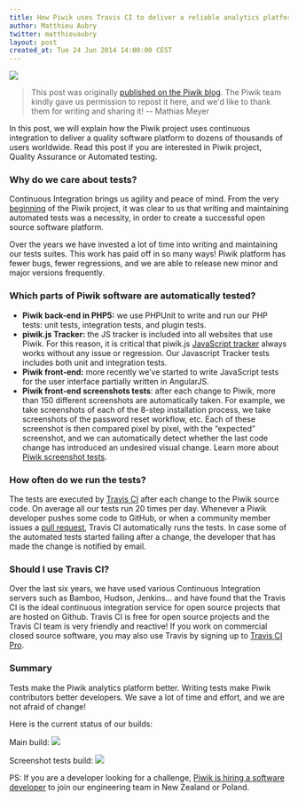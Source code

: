 ```yaml
---
title: How Piwik uses Travis CI to deliver a reliable analytics platform to the community
author: Matthieu Aubry
twitter: matthieuaubry
layout: post
created_at: Tue 24 Jun 2014 14:00:00 CEST
---
```

![](http://piwik.org/wp-content/themes/piwik/assets/img/piwik_app.jpg)

> This post was originally [published on the Piwik
> blog](http://piwik.org/blog/2014/05/piwik-use-travis-ci-ship-analytics-platform-works/).
> The Piwik team kindly gave us permission to repost it here, and we'd like to
> thank them for writing and sharing it! -- Mathias Meyer

In this post, we will explain how the Piwik project uses continuous integration
to deliver a quality software platform to dozens of thousands of users
worldwide. Read this post if you are interested in Piwik project, Quality
Assurance or Automated testing.

### Why do we care about tests?

Continuous Integration brings us agility and peace of mind. From the very
[beginning](http://piwik.org/history/) of the Piwik project, it was clear to us
that writing and maintaining automated tests was a necessity, in order to create
a successful open source software platform.

Over the years we have invested a lot of time into writing and maintaining our
tests suites. This work has paid off in so many ways! Piwik platform has fewer
bugs, fewer regressions, and we are able to release new minor and major versions
frequently.

### Which parts of Piwik software are automatically tested?

* **Piwik back-end in PHP5:** we use PHPUnit to write and run our PHP tests: unit
tests, integration tests, and plugin tests.
* **piwik.js Tracker:** the JS tracker is included into all websites that use Piwik.
For this reason, it is critical that piwik.js [JavaScript
tracker](http://developer.piwik.org/api-reference/tracking-javascript) always works
without any issue or regression. Our Javascript Tracker tests includes both unit
and integration tests.
* **Piwik front-end:** more recently we’ve started to write JavaScript tests for the
user interface partially written in AngularJS.
* **Piwik front-end screenshots tests**: after each change to Piwik, more than 150
different screenshots are automatically taken. For example, we take screenshots
of each of the 8-step installation process, we take screenshots of the password
reset workflow, etc. Each of these screenshot is then compared pixel by pixel,
with the “expected” screenshot, and we can automatically detect whether the last
code change has introduced an undesired visual change. Learn more about [Piwik
screenshot
tests](http://piwik.org/blog/2013/10/our-latest-improvement-to-qa-screenshot-testing/).

### How often do we run the tests?

The tests are executed by [Travis CI](https://travis-ci.org/piwik/piwik) after each change to the Piwik source code.
On average all our tests run 20 times per day. Whenever a Piwik developer pushes
some code to GitHub, or when a community member issues a [pull request](http://developer.piwik.org/guides/contributing-to-piwik-core), Travis CI
automatically runs the tests. In case some of the automated tests started
failing after a change, the developer that has made the change is notified by
email.

### Should I use Travis CI?

Over the last six years, we have used various Continuous Integration servers
such as Bamboo, Hudson, Jenkins… and have found that the Travis CI is the ideal
continuous integration service for open source projects that are hosted on
Github. Travis CI is free for open source projects and the Travis CI team is
very friendly and reactive! If you work on commercial closed source software,
you may also use Travis by signing up to [Travis CI Pro](https://travis-ci.com).

### Summary

Tests make the Piwik analytics platform better. Writing tests make Piwik
contributors better developers. We save a lot of time and effort, and we are not
afraid of change!

Here is the current status of our builds:

Main build: [![](https://travis-ci.org/piwik/piwik.png?branch=master)](https://travis-ci.org/piwik/piwik)

Screenshot tests build: [![](https://travis-ci.org/piwik/piwik-ui-tests.png?branch=master)](https://travis-ci.org/piwik/piwik-ui-tests)

PS: If you are a developer looking for a challenge, [Piwik is hiring a software
developer](http://piwik.org/blog/2014/05/piwik-expanding-seeking-talented-software-engineer-new-zealand-poland/) to join our engineering team in New Zealand or Poland.
